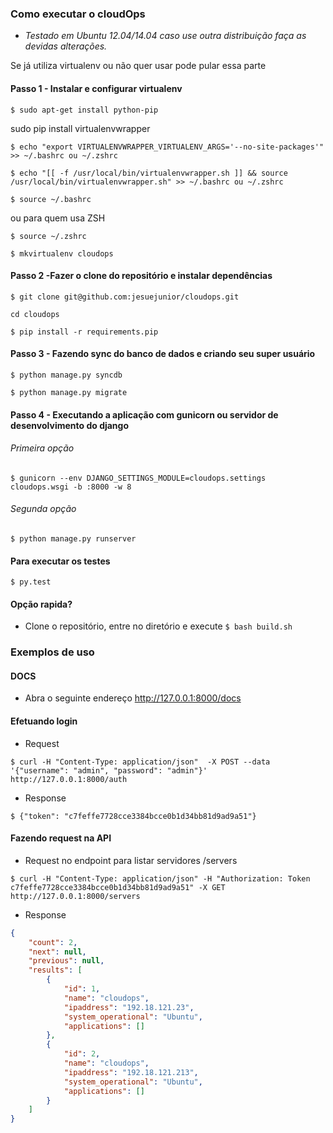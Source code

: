 
### Como executar o cloudOps

* _Testado em Ubuntu 12.04/14.04 caso use outra distribuição faça as devidas alterações._

Se já utiliza virtualenv ou não quer usar pode pular essa parte

#### Passo 1 - Instalar e configurar virtualenv

``` $ sudo apt-get install python-pip ```

sudo pip install virtualenvwrapper

```$ echo "export VIRTUALENVWRAPPER_VIRTUALENV_ARGS='--no-site-packages'" >> ~/.bashrc ou ~/.zshrc ```

```$ echo "[[ -f /usr/local/bin/virtualenvwrapper.sh ]] && source /usr/local/bin/virtualenvwrapper.sh" >> ~/.bashrc ou ~/.zshrc ```

```$ source ~/.bashrc ```

ou para quem usa ZSH

```$ source ~/.zshrc ```

```$ mkvirtualenv cloudops ```

#### Passo 2 -Fazer o clone do repositório e instalar dependências

```$ git clone git@github.com:jesuejunior/cloudops.git ```

``` cd cloudops ```

```$ pip install -r requirements.pip ```

#### Passo 3 - Fazendo sync do banco de dados e criando seu super usuário

```$ python manage.py syncdb ```

```$ python manage.py migrate ```

#### Passo 4 - Executando a aplicação com gunicorn ou servidor de desenvolvimento do django

###### Primeira opção

```$ gunicorn --env DJANGO_SETTINGS_MODULE=cloudops.settings cloudops.wsgi -b :8000 -w 8 ```

###### Segunda opção

```$ python manage.py runserver ```

#### Para executar os testes

```$ py.test ```

#### Opção rapida?

* Clone o repositório, entre no diretório e execute ```$ bash build.sh```


### Exemplos de uso

#### DOCS

* Abra o seguinte endereço http://127.0.0.1:8000/docs

#### Efetuando login

* Request

```$ curl -H "Content-Type: application/json"  -X POST --data '{"username": "admin", "password": "admin"}' http://127.0.0.1:8000/auth ```

* Response

```$ {"token": "c7feffe7728cce3384bcce0b1d34bb81d9ad9a51"} ```

#### Fazendo request na API

* Request no endpoint para listar servidores /servers

```$ curl -H "Content-Type: application/json" -H "Authorization: Token c7feffe7728cce3384bcce0b1d34bb81d9ad9a51" -X GET http://127.0.0.1:8000/servers ```

* Response

```json
{
    "count": 2,
    "next": null,
    "previous": null,
    "results": [
        {
            "id": 1,
            "name": "cloudops",
            "ipaddress": "192.18.121.23",
            "system_operational": "Ubuntu",
            "applications": []
        },
        {
            "id": 2,
            "name": "cloudops",
            "ipaddress": "192.18.121.213",
            "system_operational": "Ubuntu",
            "applications": []
        }
    ]
}
```




